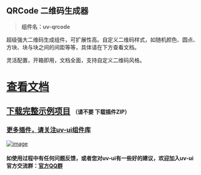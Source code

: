 ## QRCode 二维码生成器

> **组件名：uv-qrcode**

超级强大二维码生成组件，可扩展性高。自定义二维码样式，如随机颜色、圆点、方块、块与块之间的间距等等，具体请在下方查看文档。

灵活配置，开箱即用，文档全面，支持自定义二维码风格。

# <a href="https://www.uvui.cn/components/qrcode.html" target="_blank">查看文档</a>

## [下载完整示例项目](https://ext.dcloud.net.cn/plugin?name=uv-ui) <small style="font-size:14px;">（请不要 下载插件ZIP）</small>

### [更多插件，请关注uv-ui组件库](https://ext.dcloud.net.cn/plugin?name=uv-ui)

<a href="https://ext.dcloud.net.cn/plugin?name=uv-ui" target="_blank">

![image](https://mp-a667b617-c5f1-4a2d-9a54-683a67cff588.cdn.bspapp.com/uv-ui/banner.png)

</a>

#### 如使用过程中有任何问题反馈，或者您对uv-ui有一些好的建议，欢迎加入uv-ui官方交流群：<a href="https://www.uvui.cn/components/addQQGroup.html" target="_blank">官方QQ群</a>
